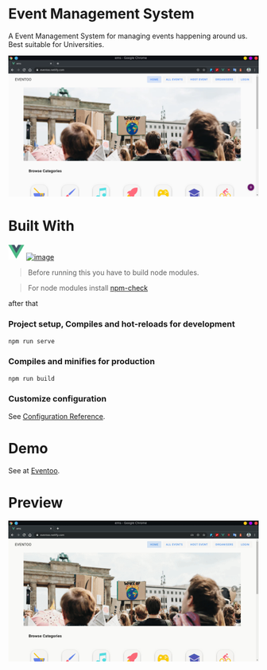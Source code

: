 # Event Management System
A Event Management System for managing events happening around us. Best suitable for Universities. 

<img src="./src/assets/home.png">

# Built With
<a href="https://vuejs.org/"><img src="./public/img/icons/favicon-32x32.png" title="Vuejs" alt="image"></a> <a href="_https://firebase.google.com/"><img src="./public/firebase32x32.ico" title="Vuejs" alt="image"></a> 


>Before running this you have to build node modules. 

>For node modules install <a href="https://www.npmjs.com/package/npm-check" >npm-check</a>

after that

### Project setup, Compiles and hot-reloads for development
```
npm run serve
```

### Compiles and minifies for production
```
npm run build
```

### Customize configuration
See [Configuration Reference](https://cli.vuejs.org/config/).

# Demo
See at [Eventoo](https://eventoo.netlify.com/).

# Preview
![Recordit GIF](./src/assets/rec.gif)

